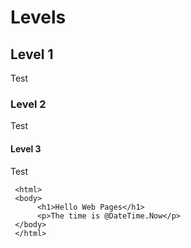 # Levels
<show-structure depth="3" for="chapter"/>

## Level 1

Test

### Level 2

Test

#### Level 3

Test

```ASP.NET (C#)
 <html>
 <body>
      <h1>Hello Web Pages</h1>
      <p>The time is @DateTime.Now</p>
 </body>
 </html>
```